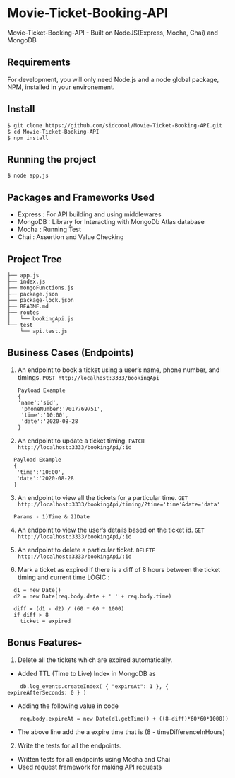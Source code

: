 # Movie-Ticket-Booking-API
Movie-Ticket-Booking-API - Built on NodeJS(Express, Mocha, Chai) and MongoDB

## Requirements

For development, you will only need Node.js and a node global package, NPM, installed in your environement.

## Install

    $ git clone https://github.com/sidcoool/Movie-Ticket-Booking-API.git
    $ cd Movie-Ticket-Booking-API
    $ npm install

## Running the project

    $ node app.js
    
## Packages and Frameworks Used
- Express : For API building and using middlewares
- MongoDB : Library for Interacting with MongoDb Atlas database
- Mocha : Running Test
- Chai : Assertion and Value Checking

## Project Tree
```
├── app.js
├── index.js
├── mongoFunctions.js
├── package.json
├── package-lock.json
├── README.md
├── routes
│   └── bookingApi.js
└── test
    └── api.test.js
```
## Business Cases (Endpoints)

1) An endpoint to book a ticket using a user’s name, phone number, and timings.
   `POST http://localhost:3333/bookingApi`
   ```
   Payload Example
   {
   'name':'sid',
    'phoneNumber:'7017769751',
    'time':'10:00',
    'date':'2020-08-28
   }
   ```
2) An endpoint to update a ticket timing.
    `PATCH http://localhost:3333/bookingApi/:id`
 ```
   Payload Example
   {
    'time':'10:00',
    'date':'2020-08-28
   }
 ```
3) An endpoint to view all the tickets for a particular time.
   `GET http://localhost:3333/bookingApi/timing/?time='time'&date='data'`
 ```
   Params - 1)Time & 2)Date
 ```
4) An endpoint to view the user’s details based on the ticket id.
   `GET http://localhost:3333/bookingApi/:id`
   
5) An endpoint to delete a particular ticket.
  `DELETE http://localhost:3333/bookingApi/:id`
  
6) Mark a ticket as expired if there is a diff of 8 hours between the ticket timing and current time
  LOGIC :
  ```
    d1 = new Date()
    d2 = new Date(req.body.date + ' ' + req.body.time)

    diff = (d1 - d2) / (60 * 60 * 1000)
    if diff > 8
      ticket = expired
 ```
 ## Bonus Features-
 
 1) Delete all the tickets which are expired automatically. 
   - Added TTL (Time to Live) Index in MongoDB as
```
    db.log_events.createIndex( { "expireAt": 1 }, { expireAfterSeconds: 0 } )
```
- Adding the following value in code
```
    req.body.expireAt = new Date(d1.getTime() + ((8-diff)*60*60*1000))
```
- The above line add the a expire time that is (8 - timeDifferenceInHours)

2) Write the tests for all the endpoints.
- Written tests for all endpoints using Mocha and Chai 
- Used request framework for making API requests

  
